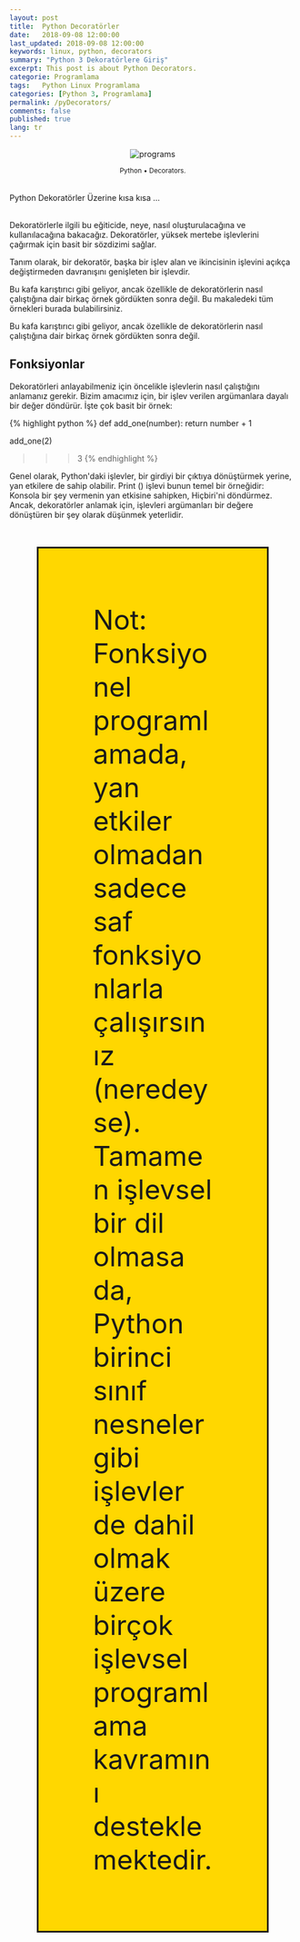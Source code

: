 ```yaml
---
layout: post
title:  Python Decoratörler
date:   2018-09-08 12:00:00
last_updated: 2018-09-08 12:00:00
keywords: linux, python, decorators
summary: "Python 3 Dekoratörlere Giriş"
excerpt: This post is about Python Decorators.
categorie: Programlama
tags:   Python Linux Programlama
categories: [Python 3, Programlama]
permalink: /pyDecorators/
comments: false
published: true
lang: tr
---
```


<div class='pull-right alert alert-warning' style="margin: 15px; text-align: center;">
  <img src="{{ site.baseurl }}/images/Python-Decorators.png" alt="programs" class="resize" />
  <p><small>Python &bull; Decorators.</small></p>
</div> 
  
<style>
img.resize {
  max-width:100%;
  max-height:100%;
}
</style>

<br>

<div class="pop">Python Dekoratörler Üzerine kısa kısa ...</div> 

<br>

Dekoratörlerle ilgili bu eğiticide, neye, nasıl oluşturulacağına ve kullanılacağına bakacağız. Dekoratörler, yüksek mertebe işlevlerini çağırmak için basit bir sözdizimi sağlar. 

Tanım olarak, bir dekoratör, başka bir işlev alan ve ikincisinin işlevini açıkça değiştirmeden davranışını genişleten bir işlevdir. 

Bu kafa karıştırıcı gibi geliyor, ancak özellikle de dekoratörlerin nasıl çalıştığına dair birkaç örnek gördükten sonra değil. Bu makaledeki tüm örnekleri burada bulabilirsiniz.

<style>
	.cok {
		background-color: gold;
		font-size: 5vw;
		padding: 10vw;
		margin: 5vw;
		border: solid;
	}
</style>

<div class="box">Bu kafa karıştırıcı gibi geliyor, ancak özellikle de dekoratörlerin nasıl çalıştığına dair birkaç örnek gördükten sonra değil.</div>

## Fonksiyonlar

Dekoratörleri anlayabilmeniz için öncelikle işlevlerin nasıl çalıştığını anlamanız gerekir. Bizim amacımız için, bir işlev verilen argümanlara dayalı bir değer döndürür. İşte çok basit bir örnek:

{% highlight python %}
def add_one(number):
     return number + 1

add_one(2)
>>> 3
{% endhighlight %}

Genel olarak, Python'daki işlevler, bir girdiyi bir çıktıya dönüştürmek yerine, yan etkilere de sahip olabilir. Print () işlevi bunun temel bir örneğidir: Konsola bir şey vermenin yan etkisine sahipken, Hiçbiri'ni döndürmez. Ancak, dekoratörler anlamak için, işlevleri argümanları bir değere dönüştüren bir şey olarak düşünmek yeterlidir.

<div class="cok">Not: Fonksiyonel programlamada, yan etkiler olmadan sadece saf fonksiyonlarla çalışırsınız (neredeyse). Tamamen işlevsel bir dil olmasa da, Python birinci sınıf nesneler gibi işlevler de dahil olmak üzere birçok işlevsel programlama kavramını desteklemektedir.</div>




